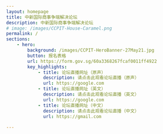 ```yaml
---
layout: homepage
title: 中新国际商事争端解决论坛
description: 中新国际商事争端解决论坛
# image: /images/CCPIT-House-Caramel.png
permalink: /
sections:
    - hero:
        background: /images/CCPIT-HeroBanner-27May21.jpg
        button: 报名表格
        url: https://form.gov.sg/60a3368267fcaf0011ff4922
        key_highlights:
            - title: 论坛直播网址（原声）
              description: 请点击此观看论坛直播（原声）
              url: https://google.com
            - title: 论坛直播网址（英文）
              description: 请点击此观看论坛直播（英文）
              url: https://google.com
            - title: 论坛直播网址（中文）
              description: 请点击此观看论坛直播（中文）
              url: https://gmail.com
            
---
```


